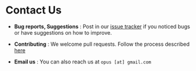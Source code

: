 # Contact Us

* **Bug reports, Suggestions** : Post in our [issue tracker](https://github.com/CS2103JAN2017-W15-B3/main/issues)
  if you noticed bugs or have suggestions on how to improve.

* **Contributing** : We welcome pull requests. Follow the process described [here](https://github.com/oss-generic/process)

* **Email us** : You can also reach us at `opus [at] gmail.com`
